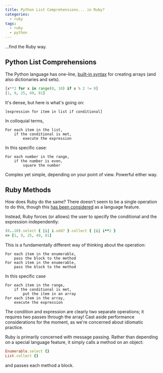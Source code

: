 ```yaml
---
title: Python List Comprehensions... in Ruby?
categories:
  - ruby
tags:
  - ruby
  - python
---
```


...find the Ruby way.


## Python List Comprehensions

The Python language has one-line,
[built-in syntax](https://python-3-patterns-idioms-test.readthedocs.io/en/latest/Comprehensions.html)
for creating arrays (and also dictionaries and sets).

```python
[x**2 for x in range(0, 10) if x % 2 != 0]
[1, 9, 25, 49, 81]
```

It's dense, but here is what's going on:

```
[expression for item in list if conditional]
```

In colloquial terms,

```
For each item in the list,
    if the conditional is met,
        execute the expression
```

In this specific case:

```
For each number in the range,
    if the number is even,
        square the number
```

Complex yet simple, depending on your point of view. Powerful either way.


## Ruby Methods

How does Ruby do the same? There doesn't seem to be a single operation
to do this, though this
[has been considered](https://bugs.ruby-lang.org/issues/5663)
as a language feature.

Instead, Ruby forces (or allows) the user to specify the conditional and
the expression independently:

```ruby
(0..10).select { |i| i.odd? }.collect { |i| i**2 }
=> [1, 9, 25, 49, 81]
```

This is a fundamentally different way of thinking about the operation:
```
For each item in the enumerable,
    pass the block to the method
For each item in the enumerable,
    pass the block to the method
```

In this specific case
```
For each item in the range,
    if the conditional is met,
        put the item in an array
For each item in the array,
    execute the expression
```

The condition and expression are clearly two separate operations;
it requires two passes through the array! Cast aside performance
considerations for the moment, as we're concerned about idiomatic practice.

Ruby is primarily concerned with message passing. Rather than depending on a
special language feature, it simply calls a method on an object:

```ruby
Enumerable.select {}
List.collect {}
```

and passes each method a block.
